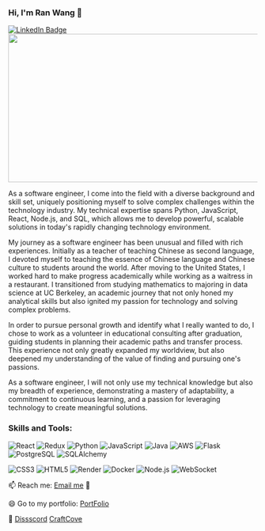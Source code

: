 ### Hi, I'm Ran Wang 👋
<div id="badges">
  <a href="https://www.linkedin.com/in/ran-wang-80b47a1b8/">
    <img src="https://img.shields.io/badge/LinkedIn-blue?style=for-the-badge&logo=linkedin&logoColor=white" alt="LinkedIn Badge"/>
  </a>
  <div align="center">
  <img src="https://media.giphy.com/media/dWesBcTLavkZuG35MI/giphy.gif" width="600" height="300"/>
</div>

As a software engineer, I come into the field with a diverse background and skill set, uniquely positioning myself to solve complex challenges within the technology industry. My technical expertise spans Python, JavaScript, React, Node.js, and SQL, which allows me to develop powerful, scalable solutions in today's rapidly changing technology environment.

My journey as a software engineer has been unusual and filled with rich experiences. Initially as a teacher of teaching Chinese as second language, I devoted myself to teaching the essence of Chinese language and Chinese culture to students around the world. After moving to the United States, I worked hard to make progress academically while working as a waitress in a restaurant. I transitioned from studying mathematics to majoring in data science at UC Berkeley, an academic journey that not only honed my analytical skills but also ignited my passion for technology and solving complex problems.

In order to pursue personal growth and identify what I really wanted to do, I chose to work as a volunteer in educational consulting after graduation, guiding students in planning their academic paths and transfer process. This experience not only greatly expanded my worldview, but also deepened my understanding of the value of finding and pursuing one's passions.

As a software engineer, I will not only use my technical knowledge but also my breadth of experience, demonstrating a mastery of adaptability, a commitment to continuous learning, and a passion for leveraging technology to create meaningful solutions. 
### Skills and Tools:
![React](https://img.shields.io/badge/-React-%2320232a?style=flat&logo=react&logoColor=%2361DAFB)
![Redux](https://img.shields.io/badge/-Redux-%23764ABC?style=flat&logo=redux&logoColor=white)
![Python](https://img.shields.io/badge/-Python-%3776AB?style=flat&logo=python&logoColor=white)
![JavaScript](https://img.shields.io/badge/-JavaScript-%23F7DF1E?style=flat&logo=javascript&logoColor=black)
![Java](https://img.shields.io/badge/-Java-%23F7DF1E?style=flat&logo=java&logoColor=white)
![AWS](https://img.shields.io/badge/-AWS-%23232F3E?style=flat&logo=amazonaws&logoColor=white)
![Flask](https://img.shields.io/badge/-Flask-%23000?style=flat&logo=flask&logoColor=white)
![PostgreSQL](https://img.shields.io/badge/-PostgreSQL-%23336791?style=flat&logo=postgresql&logoColor=white)
![SQLAlchemy](https://img.shields.io/badge/-SQLAlchemy-%23black?style=flat&logo=sqlalchemy&logoColor=white)

![CSS3](https://img.shields.io/badge/-CSS-%231572B6?style=flat&logo=css3&logoColor=white)
![HTML5](https://img.shields.io/badge/-HTML5-%23E34F26?style=flat&logo=html5&logoColor=white)
![Render](https://img.shields.io/badge/-Render-%234678E1?style=flat&logo=render&logoColor=white)
![Docker](https://img.shields.io/badge/-Docker-%230db7ed?style=flat&logo=docker&logoColor=white)
![Node.js](https://img.shields.io/badge/-Node.js-%23339933?style=flat&logo=nodedotjs&logoColor=white)
![WebSocket](https://img.shields.io/badge/-WebSocket-%23000000?style=flat&logo=socket-dot-io&logoColor=white)



📫 Reach me:  [Email me](mailto:ranwangswe001@gmail.com) 💌

😄 Go to my portfolio: [PortFolio](https://www.ranwang0410.com) 

🌟 [Dissscord](https://dissscord.onrender.com/)  [CraftCove](https://craftcove.onrender.com/) 

</div>
